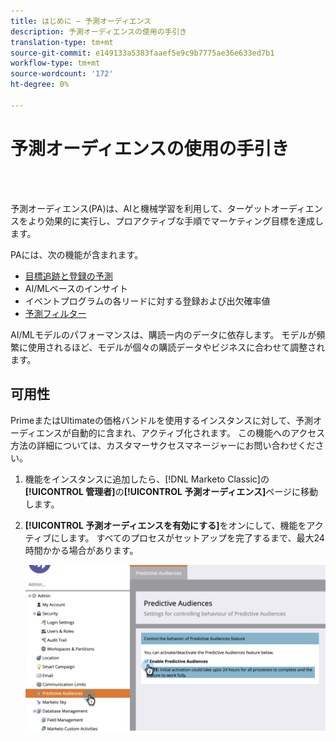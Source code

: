 ```yaml
---
title: はじめに — 予測オーディエンス
description: 予測オーディエンスの使用の手引き
translation-type: tm+mt
source-git-commit: e149133a5383faaef5e9c9b7775ae36e633ed7b1
workflow-type: tm+mt
source-wordcount: '172'
ht-degree: 0%

---
```



# 予測オーディエンスの使用の手引き

<br> 

予測オーディエンス(PA)は、AIと機械学習を利用して、ターゲットオーディエンスをより効果的に実行し、プロアクティブな手順でマーケティング目標を達成します。

PAには、次の機能が含まれます。

* [目標追跡と登録の予測](/help/sky/understanding-goal-tracking-and-projected-registrations.md)
* AI/MLベースのインサイト
* イベントプログラムの各リードに対する登録および出欠確率値
* [予測フィルター](/help/sky/predictive-filters.md)

AI/MLモデルのパフォーマンスは、購読ー内のデータに依存します。 モデルが頻繁に使用されるほど、モデルが個々の購読データやビジネスに合わせて調整されます。

## 可用性

PrimeまたはUltimateの価格バンドルを使用するインスタンスに対して、予測オーディエンスが自動的に含まれ、アクティブ化されます。 この機能へのアクセス方法の詳細については、カスタマーサクセスマネージャーにお問い合わせください。

1. 機能をインスタンスに追加したら、[!DNL Marketo Classic]の&#x200B;**[!UICONTROL 管理者]**&#x200B;の&#x200B;**[!UICONTROL 予測オーディエンス]**&#x200B;ページに移動します。

1. **[!UICONTROL 予測オーディエンスを有効にする]**&#x200B;をオンにして、機能をアクティブにします。 すべてのプロセスがセットアップを完了するまで、最大24時間かかる場合があります。

   ![イメージ1](/help/sky/assets/predictive-audiences/getting-started-with-predictive-audiences/getting-started-with-predictive-audiences-1.png)
